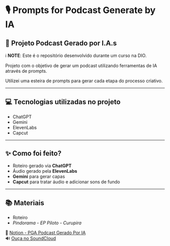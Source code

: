 # 🎙️ Prompts for Podcast Generate by IA

## 📌 Projeto Podcast Gerado por I.A.s
ℹ️ **NOTE**: Este é o repositório desenvolvido durante um curso na DIO.  

Projeto com o objetivo de gerar um podcast utilizando ferramentas de IA através de prompts.  

Utilizei uma esteira de prompts para gerar cada etapa do processo criativo.  

---

## 💻 Tecnologias utilizadas no projeto
- ChatGPT  
- Gemini  
- ElevenLabs  
- Capcut  

---

## ✨ Como foi feito?
- Roteiro gerado via **ChatGPT**  
- Áudio gerado pela **ElevenLabs**  
- **Gemini** para gerar capas  
- **Capcut** para tratar áudio e adicionar sons de fundo  

---

## 📚 Materiais
- Roteiro  
- *Pindorama - EP Piloto - Curupira*  

🔗 [Notion - PGA Podcast Gerado Por IA](https://www.notion.so/sinngjpeg/PGA-Podcast-Gerado-Por-IA-281f5b50c60780c68ca0e5f2e2e760a1?source=copy_link)  
🔊 [Ouça no SoundCloud](https://soundcloud.com/sinngjpeg/pindorama-ep-piloto-curupira?si=c4c62489f81a410aad166a7593a19b2c&utm_source=clipboard&utm_medium=text&utm_campaign=social_sharing)
